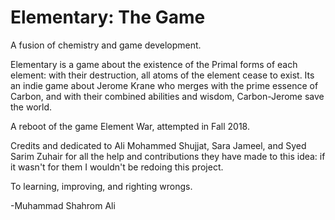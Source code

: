 # Elementary: The Game 

A fusion of chemistry and game development. 

Elementary is a game about the existence of the Primal forms of each element: with their destruction, all atoms of the element cease to exist. Its an indie game about Jerome Krane who merges with the prime essence of Carbon, and with their combined abilities and wisdom, Carbon-Jerome save the world. 

A reboot of the game Element War, attempted in Fall 2018. 

Credits and dedicated to Ali Mohammed Shujjat, Sara Jameel, and Syed Sarim Zuhair for all the help and contributions they have made to this idea: if it wasn't for them I wouldn't be redoing this project. 

To learning, improving, and righting wrongs.

-Muhammad Shahrom Ali   